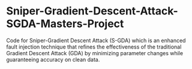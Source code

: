 # Sniper-Gradient-Descent-Attack-SGDA-Masters-Project
Code for Sniper-Gradient Descent Attack (S-GDA) which is an enhanced fault injection technique that refines the effectiveness of the traditional Gradient Descent Attack (GDA) by minimizing parameter changes while guaranteeing accuracy on clean data.
